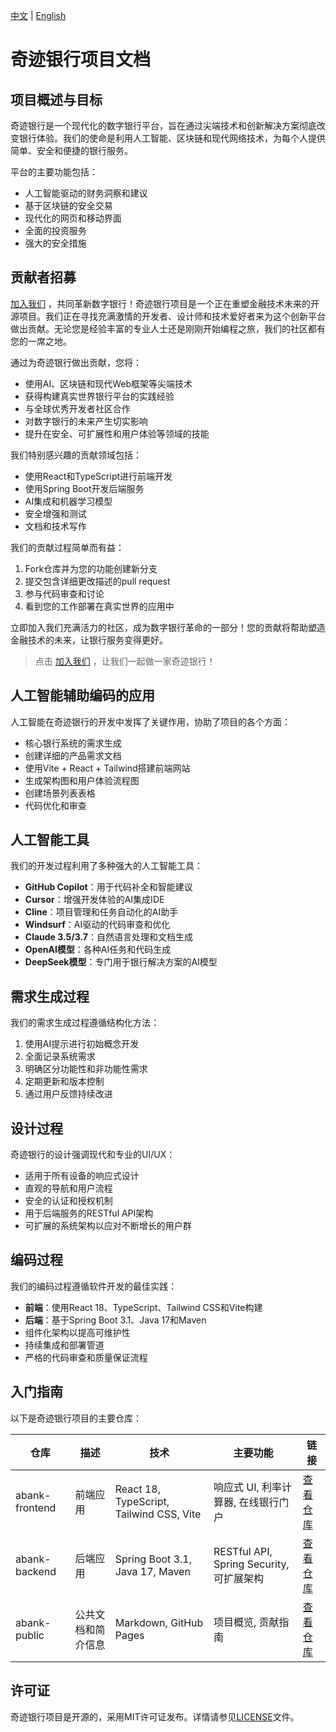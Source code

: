 [中文](#) | [English](../abank-public.github/README.md)

# 奇迹银行项目文档

## 项目概述与目标
奇迹银行是一个现代化的数字银行平台，旨在通过尖端技术和创新解决方案彻底改变银行体验。我们的使命是利用人工智能、区块链和现代网络技术，为每个人提供简单、安全和便捷的银行服务。

平台的主要功能包括：
- 人工智能驱动的财务洞察和建议
- 基于区块链的安全交易
- 现代化的网页和移动界面
- 全面的投资服务
- 强大的安全措施

## 贡献者招募
[加入我们](https://github.com/amazingbank/.github/issues/2) ，共同革新数字银行！奇迹银行项目是一个正在重塑金融技术未来的开源项目。我们正在寻找充满激情的开发者、设计师和技术爱好者来为这个创新平台做出贡献。无论您是经验丰富的专业人士还是刚刚开始编程之旅，我们的社区都有您的一席之地。

通过为奇迹银行做出贡献，您将：
- 使用AI、区块链和现代Web框架等尖端技术
- 获得构建真实世界银行平台的实践经验
- 与全球优秀开发者社区合作
- 对数字银行的未来产生切实影响
- 提升在安全、可扩展性和用户体验等领域的技能

我们特别感兴趣的贡献领域包括：
- 使用React和TypeScript进行前端开发
- 使用Spring Boot开发后端服务
- AI集成和机器学习模型
- 安全增强和测试
- 文档和技术写作

我们的贡献过程简单而有益：
1. Fork仓库并为您的功能创建新分支
2. 提交包含详细更改描述的pull request
3. 参与代码审查和讨论
4. 看到您的工作部署在真实世界的应用中

立即加入我们充满活力的社区，成为数字银行革命的一部分！您的贡献将帮助塑造金融技术的未来，让银行服务变得更好。

> 点击 [加入我们](https://github.com/amazingbank/.github/issues/2) ，让我们一起做一家奇迹银行！

## 人工智能辅助编码的应用
人工智能在奇迹银行的开发中发挥了关键作用，协助了项目的各个方面：
- 核心银行系统的需求生成
- 创建详细的产品需求文档
- 使用Vite + React + Tailwind搭建前端网站
- 生成架构图和用户体验流程图
- 创建场景列表表格
- 代码优化和审查

## 人工智能工具
我们的开发过程利用了多种强大的人工智能工具：
- **GitHub Copilot**：用于代码补全和智能建议
- **Cursor**：增强开发体验的AI集成IDE
- **Cline**：项目管理和任务自动化的AI助手
- **Windsurf**：AI驱动的代码审查和优化
- **Claude 3.5/3.7**：自然语言处理和文档生成
- **OpenAI模型**：各种AI任务和代码生成
- **DeepSeek模型**：专门用于银行解决方案的AI模型

## 需求生成过程
我们的需求生成过程遵循结构化方法：
1. 使用AI提示进行初始概念开发
2. 全面记录系统需求
3. 明确区分功能性和非功能性需求
4. 定期更新和版本控制
5. 通过用户反馈持续改进

## 设计过程
奇迹银行的设计强调现代和专业的UI/UX：
- 适用于所有设备的响应式设计
- 直观的导航和用户流程
- 安全的认证和授权机制
- 用于后端服务的RESTful API架构
- 可扩展的系统架构以应对不断增长的用户群

## 编码过程
我们的编码过程遵循软件开发的最佳实践：
- **前端**：使用React 18、TypeScript、Tailwind CSS和Vite构建
- **后端**：基于Spring Boot 3.1、Java 17和Maven
- 组件化架构以提高可维护性
- 持续集成和部署管道
- 严格的代码审查和质量保证流程

## 入门指南
以下是奇迹银行项目的主要仓库：

| 仓库 | 描述 | 技术 | 主要功能 | 链接 |
|------------|-------------|--------------|-------------|------|
| abank-frontend | 前端应用 | React 18, TypeScript, Tailwind CSS, Vite | 响应式 UI, 利率计算器, 在线银行门户 | [查看仓库](https://github.com/amazingbank/abank-frontend) |
| abank-backend | 后端应用 | Spring Boot 3.1, Java 17, Maven | RESTful API, Spring Security, 可扩展架构 | [查看仓库](https://github.com/amazingbank/abank-backend) |
| abank-public | 公共文档和简介信息 | Markdown, GitHub Pages | 项目概览, 贡献指南 | [查看仓库](#) |


## 许可证
奇迹银行项目是开源的，采用MIT许可证发布。详情请参见[LICENSE](LICENSE)文件。
